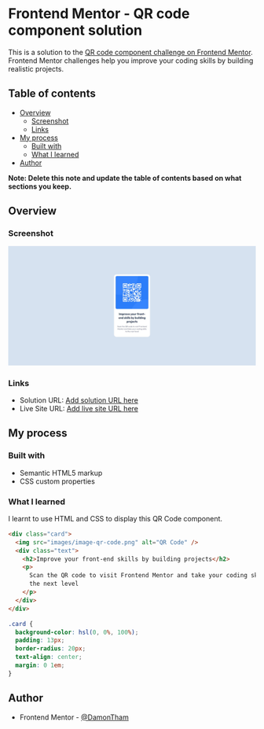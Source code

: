 # Frontend Mentor - QR code component solution

This is a solution to the [QR code component challenge on Frontend Mentor](https://www.frontendmentor.io/challenges/qr-code-component-iux_sIO_H). Frontend Mentor challenges help you improve your coding skills by building realistic projects.

## Table of contents

- [Overview](#overview)
  - [Screenshot](#screenshot)
  - [Links](#links)
- [My process](#my-process)
  - [Built with](#built-with)
  - [What I learned](#what-i-learned)
- [Author](#author)

**Note: Delete this note and update the table of contents based on what sections you keep.**

## Overview

### Screenshot

![](./images/Screenshot.jpg)

### Links

- Solution URL: [Add solution URL here](https://github.com/DamonTham/QR-code-component)
- Live Site URL: [Add live site URL here](https://damontham.github.io/QR-code-component/)

## My process

### Built with

- Semantic HTML5 markup
- CSS custom properties

### What I learned

I learnt to use HTML and CSS to display this QR Code component.

```html
<div class="card">
  <img src="images/image-qr-code.png" alt="QR Code" />
  <div class="text">
    <h2>Improve your front-end skills by building projects</h2>
    <p>
      Scan the QR code to visit Frontend Mentor and take your coding skills to
      the next level
    </p>
  </div>
</div>
```

```css
.card {
  background-color: hsl(0, 0%, 100%);
  padding: 13px;
  border-radius: 20px;
  text-align: center;
  margin: 0 1em;
}
```

<!-- ```js
const proudOfThisFunc = () => {
  console.log("🎉");
};
``` -->

## Author

- Frontend Mentor - [@DamonTham](https://www.frontendmentor.io/profile/DamonTham)
